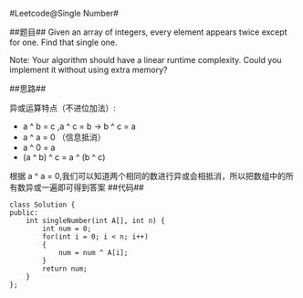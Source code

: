 #Leetcode@Single Number#

##题目##
Given an array of integers, every element appears twice except for one. Find that single one.

Note:
Your algorithm should have a linear runtime complexity. Could you implement it without using extra memory?

##思路##

异或运算特点（不进位加法）:

- a ^ b = c ,a ^ c = b -> b ^ c = a
- a ^ a = 0 （信息抵消）
- a ^ 0 = a
- (a ^ b) ^ c = a ^ (b ^ c)

根据 a ^ a = 0,我们可以知道两个相同的数进行异或会相抵消，所以把数组中的所有数异或一遍即可得到答案
##代码##

	class Solution {
	public:
    	int singleNumber(int A[], int n) {
        	int num = 0;
        	for(int i = 0; i < n; i++)
        	{
            	num = num ^ A[i];
        	}
        	return num;
    	}
	};
